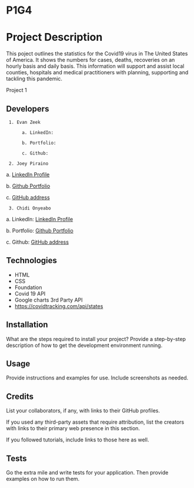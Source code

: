 # P1G4

# Project Description
This poject outlines the statistics for the Covid19 virus in The United States of America. It shows the numbers for cases, deaths, recoveries on an hourly basis and daily basis.
This information will support and assist local counties, hospitals and medical practitioners with planning, supporting and tackling this pandemic.


Project 1
## Developers
     1. Evan Zeek

          a. LinkedIn:

          b. Portfolio:  

          c. Github:     

     2. Joey Piraino

   a. [LinkedIn Profile](http://www.linkedin.com/in/joey-piraino)

   b. [Github Portfolio](https://joeypiraino.github.io/portfolio)

   c. [GitHub address](https://github.com/joeypiraino)

     3. Chidi Onyeabo

a. LinkedIn:   [LinkedIn Profile](http://linkedin.com/in/franklin-onyeabo-b168631a1)

b. Portfolio:  [Github Portfolio](http://fonyeabo12.github.io/)

c. Github:     [GitHub address](http://github.com/fonyeabo12)
          
 
## Technologies
* HTML
* CSS
* Foundation
* Covid 19 API
* Google charts 3rd Party API
* https://covidtracking.com/api/states


## Installation

What are the steps required to install your project? Provide a step-by-step description of how to get the development environment running.

## Usage

Provide instructions and examples for use. Include screenshots as needed.

## Credits

List your collaborators, if any, with links to their GitHub profiles.

If you used any third-party assets that require attribution, list the creators with links to their primary web presence in this section.

If you followed tutorials, include links to those here as well.






## Tests

Go the extra mile and write tests for your application. Then provide examples on how to run them.


